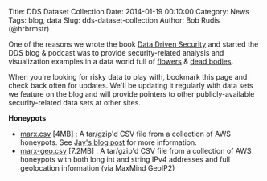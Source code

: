 Title: DDS Dataset Collection
Date: 2014-01-19 00:10:00
Category: News
Tags: blog, data
Slug: dds-dataset-collection
Author: Bob Rudis (@hrbrmstr)

One of the reasons we wrote the book [Data Driven Security](http://amzn.to/ddsec) and started the DDS blog & podcast was to provide security-related analysis and visualization examples in a data world full of [flowers](http://en.wikipedia.org/wiki/Iris_flower_data_set) & [dead bodies](http://en.wikipedia.org/wiki/Reported_Road_Casualties_Great_Britain).

When you're looking for risky data to play with, bookmark this page and check back often for updates. We'll be updating it regularly with data sets we feature on the blog and will provide pointers to other publicly-available  security-related data sets at other sites.


**Honeypots**

- [marx.csv](http://datadrivensecurity.info/blog/data/2014/01/marx.tar.gz) [4MB] : A tar/gzip'd CSV file from a collection of AWS honeypots. See [Jay's blog post](http://datadrivensecurity.info/blog/posts/2014/Jan/blander-part1/) for more information.
- [marx-geo.csv](http://datadrivensecurity.info/blog/data/2014/01/marx-geo.tar.gz) [7.2MB] : A tar/gzip'd CSV file from a collection of AWS honeypots with both long int and string IPv4 addresses and full geolocation information (via MaxMind GeoIP2)
